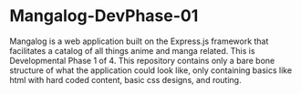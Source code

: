 # Mangalog-DevPhase-01
Mangalog is a web application built on the Express.js framework that facilitates a catalog of all things anime and manga related. 
This is Developmental Phase 1 of 4. This repository contains only a bare bone structure of what the application could look like, only containing basics like html with hard coded content, basic css designs, and routing. 
